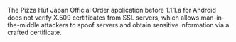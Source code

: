 The Pizza Hut Japan Official Order application before 1.1.1.a for Android does not verify X.509 certificates from SSL servers, which allows man-in-the-middle attackers to spoof servers and obtain sensitive information via a crafted certificate.